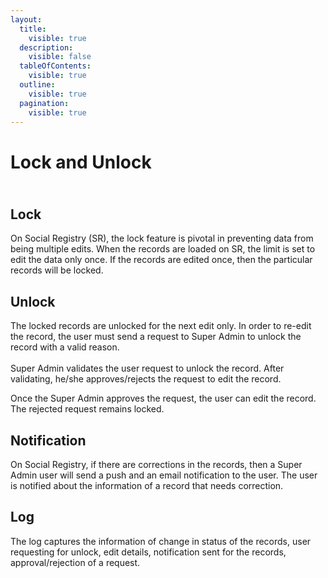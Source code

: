 ```yaml
---
layout:
  title:
    visible: true
  description:
    visible: false
  tableOfContents:
    visible: true
  outline:
    visible: true
  pagination:
    visible: true
---
```


# Lock and Unlock

\
Lock&#x20;
----------

On Social Registry (SR), the lock feature is pivotal in preventing data from being multiple edits.  When the records are loaded on SR, the limit is set to edit the data only once. If the records are edited once, then the particular records will be locked.&#x20;

## Unlock

The locked records are unlocked for the next edit only. In order to re-edit the record, the user must send a request to Super Admin to unlock the record with a valid reason.\
\
Super Admin validates the user request to unlock the record. After validating, he/she approves/rejects the request to edit the record.

Once the Super Admin approves the request, the user can edit the record. The rejected request remains locked.

## Notification

On Social Registry, if there are corrections in the records, then a Super Admin user will send a push and an email notification to the user.  The user is notified about the information of a record that needs correction.

## Log

The log captures  the information of change in status of the records, user requesting for unlock, edit details, notification sent for the records, approval/rejection of a request.
